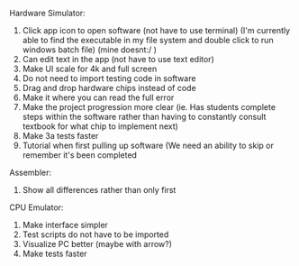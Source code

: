 Hardware Simulator:
1. Click app icon to open software (not have to use terminal)
    (I'm currently able to find the executable in my file system and double click to run windows batch file) (mine doesnt:/ )
2. Can edit text in the app (not have to use text editor)
3. Make UI scale for 4k and full screen
4. Do not need to import testing code in software
5. Drag and drop hardware chips instead of code
6. Make it where you can read the full error
7. Make the project progression more clear (ie. Has students complete steps within the software rather than having to constantly consult textbook for what chip to implement next)
8. Make 3a tests faster
9. Tutorial when first pulling up software 
  (We need an ability to skip or remember it's been completed

Assembler:
1. Show all differences rather than only first

CPU Emulator:
1. Make interface simpler
2. Test scripts do not have to be imported
3. Visualize PC better (maybe with arrow?)
4. Make tests faster

